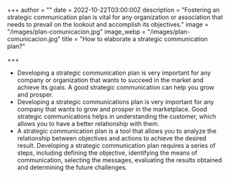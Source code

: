 +++
author = ""
date = 2022-10-22T03:00:00Z
description = "Fostering an strategic communication plan is vital for any organization or association that needs to prevail on the lookout and accomplish its objectives."
image = "/images/plan-comunicacion.jpg"
image_webp = "/images/plan-comunicacion.jpg"
title = "How to elaborate a strategic communication plan?"

+++
* Developing a strategic communication plan is very important for any company or organization that wants to succeed in the market and achieve its goals. A good strategic communication can help you grow and prosper.
* Developing a strategic communications plan is very important for any company that wants to grow and prosper in the marketplace. Good strategic communications helps in understanding the customer, which allows you to have a better relationship with them.
* A strategic communication plan is a tool that allows you to analyze the relationship between objectives and actions to achieve the desired result. Developing a strategic communication plan requires a series of steps, including defining the objective, identifying the means of communication, selecting the messages, evaluating the results obtained and determining the future challenges.